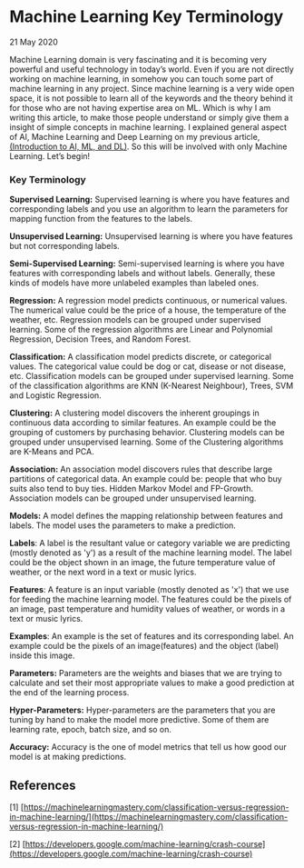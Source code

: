 # Machine Learning Key Terminology

21 May 2020

Machine Learning domain is very fascinating and it is becoming very powerful and useful technology in today’s world. Even if you are not directly working on machine learning, in somehow you can touch some part of machine learning in any project. Since machine learning is a very wide open space, it is not possible to learn all of the keywords and the theory behind it for those who are not having expertise area on ML. Which is why I am writing this article, to make those people understand or simply give them a insight of simple concepts in machine learning. I explained general aspect of AI, Machine Learning and Deep Learning on my previous article, [(Introduction to AI, ML, and DL)](https://medium.com/@erdemuysal13/the-rise-of-ai-what-is-ai-d3f796a1c153). So this will be involved with only Machine Learning. Let’s begin!

### Key Terminology

**Supervised Learning:** Supervised learning is where you have features and corresponding labels and you use an algorithm to learn the parameters for mapping function from the features to the labels.

**Unsupervised Learning:** Unsupervised learning is where you have features but not corresponding labels.

**Semi-Supervised Learning:** Semi-supervised learning is where you have features with corresponding labels and without labels. Generally, these kinds of models have more unlabeled examples than labeled ones.

**Regression:** A regression model predicts continuous, or numerical values. The numerical value could be the price of a house, the temperature of the weather, etc. Regression models can be grouped under supervised learning. Some of the regression algorithms are Linear and Polynomial Regression, Decision Trees, and Random Forest.

**Classification:** A classification model predicts discrete, or categorical values. The categorical value could be dog or cat, disease or not disease, etc. Classification models can be grouped under supervised learning. Some of the classification algorithms are KNN (K-Nearest Neighbour), Trees, SVM and Logistic Regression.

**Clustering:** A clustering model discovers the inherent groupings in continuous data according to similar features. An example could be the grouping of customers by purchasing behavior. Clustering models can be grouped under unsupervised learning. Some of the Clustering algorithms are K-Means and PCA.

**Association:** An association model discovers rules that describe large partitions of categorical data. An example could be: people that who buy suits also tend to buy ties. Hidden Markov Model and FP-Growth. Association models can be grouped under unsupervised learning.

**Models:** A model defines the mapping relationship between features and labels. The model uses the parameters to make a prediction.

**Labels**: A label is the resultant value or category variable we are predicting (mostly denoted as 'y') as a result of the machine learning model. The label could be the object shown in an image, the future temperature value of weather, or the next word in a text or music lyrics.

**Features**: A feature is an input variable (mostly denoted as 'x') that we use for feeding the machine learning model. The features could be the pixels of an image, past temperature and humidity values of weather, or words in a text or music lyrics.

**Examples**: An example is the set of features and its corresponding label. An example could be the pixels of an image(features) and the object (label) inside this image.

**Parameters:** Parameters are the weights and biases that we are trying to calculate and set their most appropriate values to make a good prediction at the end of the learning process.

**Hyper-Parameters:** Hyper-parameters are the parameters that you are tuning by hand to make the model more predictive. Some of them are learning rate, epoch, batch size, and so on.

**Accuracy:** Accuracy is the one of model metrics that tell us how good our model is at making predictions.

## References

[1] [https://machinelearningmastery.com/classification-versus-regression-in-machine-learning/](https://machinelearningmastery.com/classification-versus-regression-in-machine-learning/)

[2] [https://developers.google.com/machine-learning/crash-course](https://developers.google.com/machine-learning/crash-course)